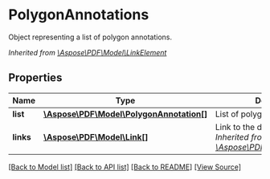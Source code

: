 ﻿# PolygonAnnotations
Object representing a list of polygon annotations.

*Inherited from [\Aspose\PDF\Model\LinkElement](LinkElement.md)*
## Properties
Name | Type | Description | Notes
------------ | ------------- | ------------- | -------------
**list** | [**\Aspose\PDF\Model\PolygonAnnotation[]**](PolygonAnnotation.md) | List of polygon annotations. | [optional]
**links** | [**\Aspose\PDF\Model\Link[]**](Link.md) | Link to the document.<br />*Inherited from [\Aspose\PDF\Model\LinkElement](LinkElement.md)* | [optional]

[[Back to Model list]](../README.md#documentation-for-models) [[Back to API list]](../README.md#documentation-for-api-endpoints) [[Back to README]](../README.md) [[View Source]](../src/Aspose/PDF/Model/PolygonAnnotations.php)

